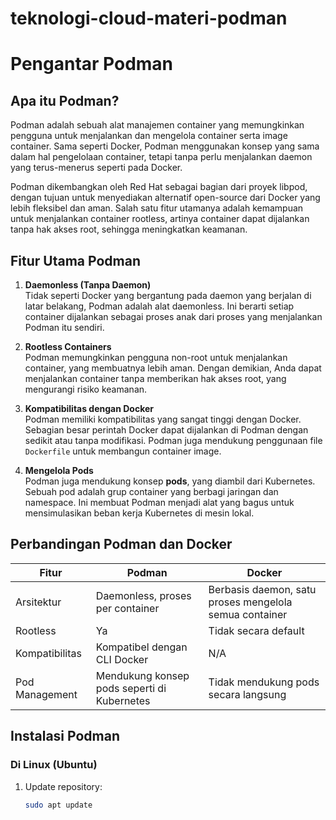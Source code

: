 # teknologi-cloud-materi-podman
# Pengantar Podman

## Apa itu Podman?

Podman adalah sebuah alat manajemen container yang memungkinkan pengguna untuk menjalankan dan mengelola container serta image container. Sama seperti Docker, Podman menggunakan konsep yang sama dalam hal pengelolaan container, tetapi tanpa perlu menjalankan daemon yang terus-menerus seperti pada Docker.

Podman dikembangkan oleh Red Hat sebagai bagian dari proyek libpod, dengan tujuan untuk menyediakan alternatif open-source dari Docker yang lebih fleksibel dan aman. Salah satu fitur utamanya adalah kemampuan untuk menjalankan container rootless, artinya container dapat dijalankan tanpa hak akses root, sehingga meningkatkan keamanan.

## Fitur Utama Podman

1. **Daemonless (Tanpa Daemon)**  
   Tidak seperti Docker yang bergantung pada daemon yang berjalan di latar belakang, Podman adalah alat daemonless. Ini berarti setiap container dijalankan sebagai proses anak dari proses yang menjalankan Podman itu sendiri.

2. **Rootless Containers**  
   Podman memungkinkan pengguna non-root untuk menjalankan container, yang membuatnya lebih aman. Dengan demikian, Anda dapat menjalankan container tanpa memberikan hak akses root, yang mengurangi risiko keamanan.

3. **Kompatibilitas dengan Docker**  
   Podman memiliki kompatibilitas yang sangat tinggi dengan Docker. Sebagian besar perintah Docker dapat dijalankan di Podman dengan sedikit atau tanpa modifikasi. Podman juga mendukung penggunaan file `Dockerfile` untuk membangun container image.

4. **Mengelola Pods**  
   Podman juga mendukung konsep **pods**, yang diambil dari Kubernetes. Sebuah pod adalah grup container yang berbagi jaringan dan namespace. Ini membuat Podman menjadi alat yang bagus untuk mensimulasikan beban kerja Kubernetes di mesin lokal.

## Perbandingan Podman dan Docker

| Fitur            | Podman                                      | Docker                                 |
|------------------|---------------------------------------------|----------------------------------------|
| Arsitektur       | Daemonless, proses per container             | Berbasis daemon, satu proses mengelola semua container |
| Rootless         | Ya                                           | Tidak secara default                   |
| Kompatibilitas   | Kompatibel dengan CLI Docker                 | N/A                                    |
| Pod Management   | Mendukung konsep pods seperti di Kubernetes  | Tidak mendukung pods secara langsung   |

## Instalasi Podman

### Di Linux (Ubuntu)

1. Update repository:
   ```bash
   sudo apt update
